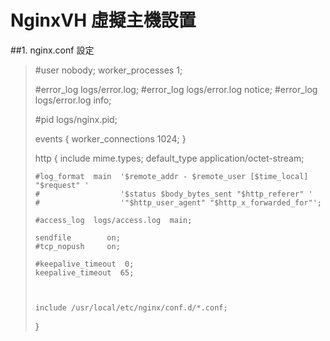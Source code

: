 # NginxVH 虛擬主機設置

##1. nginx.conf 設定

>  #user  nobody;
>  worker_processes  1;
>
>  #error_log  logs/error.log;
>  #error_log  logs/error.log  notice;
>  #error_log  logs/error.log  info;
>
>  #pid        logs/nginx.pid;
>
>
> events {
>     worker_connections  1024;
> }
>
>
> http {
>     include       mime.types;
>     default_type  application/octet-stream;
>
>     #log_format  main  '$remote_addr - $remote_user [$time_local] "$request" '
>     #                  '$status $body_bytes_sent "$http_referer" '
>     #                  '"$http_user_agent" "$http_x_forwarded_for"';
>
>     #access_log  logs/access.log  main;
>
>     sendfile        on;
>     #tcp_nopush     on;
>
>     #keepalive_timeout  0;
>     keepalive_timeout  65;
>
>
>
>     include /usr/local/etc/nginx/conf.d/*.conf;
> }